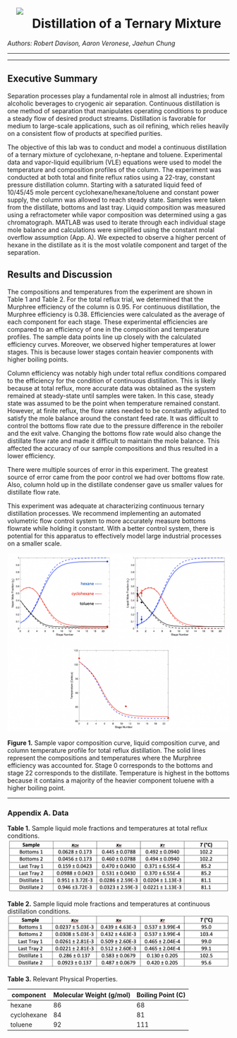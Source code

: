 <img src="https://www.chemengr.ucsb.edu/sites/chemengr.ucsb.edu/files/images/chemengr-logo-transparent.png" style="float: left; margin: 20px; height: 20px">

# Distillation of a Ternary Mixture 
_Authors: Robert Davison, Aaron Veronese, Jaehun Chung_

---
---

## Executive Summary

Separation processes play a fundamental role in almost all industries; from alcoholic beverages to cryogenic air separation. Continuous distillation is one method of separation that manipulates operating conditions to produce a steady flow of desired product streams. Distillation is favorable for medium to large-scale applications, such as oil refining, which relies heavily on a consistent flow of products at specified purities. 

The objective of this lab was to conduct and model a continuous distillation of a ternary mixture of cyclohexane, n-heptane and toluene. Experimental data and vapor-liquid equilibrium (VLE) equations were used to model the temperature and composition profiles of the column. The experiment was conducted at both total and finite reflux ratios using a 22-tray, constant pressure distillation column. Starting with a saturated liquid feed of 10/45/45 mole percent cyclohexane/hexane/toluene and constant power supply, the column was allowed to reach steady state. Samples were taken from the distillate, bottoms and last tray. Liquid composition was measured using a refractometer while vapor composition was determined using a gas chromatograph. MATLAB was used to iterate through each individual stage mole balance and calculations were simplified using the constant molal overflow assumption (App. A). We expected to observe a higher percent of hexane in the distillate as it is the most volatile component and target of the separation.

## Results and Discussion

The compositions and temperatures from the experiment are shown in Table 1 and Table 2. For the total reflux trial, we determined that the Murphree efficiency of the column is 0.95. For continuous distillation, the Murphree efficiency is 0.38. Efficiencies were calculated as the average of each component for each stage. These experimental efficiencies are compared to an efficiency of one in the composition and temperature profiles. The sample data points line up closely with the calculated efficiency curves. Moreover, we observed higher temperatures at lower stages. This is because lower stages contain heavier components with higher boiling points. 

Column efficiency was notably high under total reflux conditions compared to the efficiency for the condition of continuous distillation. This is likely because at total reflux, more accurate data was obtained as the system remained at steady-state until samples were taken. In this case, steady state was assumed to be the point when temperature remained constant. However, at finite reflux, the flow rates needed to be constantly adjusted to satisfy the mole balance around the constant feed rate. It was difficult to control the bottoms flow rate due to the pressure difference in the reboiler and the exit valve. Changing the bottoms flow rate would also change the distillate flow rate and made it difficult to maintain the mole balance. This affected the accuracy of our sample compositions and thus resulted in a lower efficiency. 

There were multiple sources of error in this experiment. The greatest source of error came from the poor control we had over bottoms flow rate. Also, column hold up in the distillate condenser gave us smaller values for distillate flow rate. 

This experiment was adequate at characterizing continuous ternary distillation processes. We recommend implementing an automated volumetric flow control system to more accurately measure bottoms flowrate while holding it constant. With a better control system, there is potential for this apparatus to effectively model large industrial processes on a smaller scale.

![](images/profiles.png)

**Figure 1.** Sample vapor composition curve, liquid composition curve, and column temperature profile for total reflux distillation. The solid lines represent the compositions and temperatures where the Murphree efficiency was accounted for. Stage 0 corresponds to the bottoms and stage 22 corresponds to the distillate. Temperature is highest in the bottoms because it contains a majority of the heavier component toluene with a higher boiling point.

---

### Appendix A. Data


**Table 1.** Sample liquid mole fractions and temperatures at total reflux conditions.
![](images/table1.png)


**Table 2.** Sample liquid mole fractions and temperatures at continuous distillation conditions.
![](images/table2.png)


**Table 3.** Relevant Physical Properties. 

|component   | Molecular Weight (g/mol)  | Boiling Point (C)  |
|---|---|---|
|hexane   | 86  | 68   |
| cyclohexane  | 84  | 81  |
| toluene  |  92 | 111  |